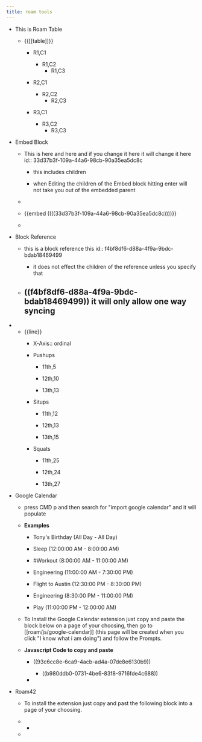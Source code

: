 ```yaml
---
title: roam tools
---
```


- This is Roam Table
	 - {{[[table]]}}
		 - R1,C1
			 - R1,C2
				 - R1,C3

		 - R2,C1
			 - R2,C2
				 - R2,C3

		 - R3,C1
			 - R3,C2
				 - R3,C3

- Embed Block
	 - This is here and here and if you change it here it will change it here
id:: 33d37b3f-109a-44a6-98cb-90a35ea5dc8c
		 - this includes children

		 - when Editing the children of the Embed block hitting enter will not take you out of the embedded parent 

	 - 

	 - {{embed  ((((33d37b3f-109a-44a6-98cb-90a35ea5dc8c))))}}

	 - 

- Block Reference 
	 - this is a block reference this
id:: f4bf8df6-d88a-4f9a-9bdc-bdab18469499
		 - it does not effect the children of the reference unless you specify that 

	 - ((f4bf8df6-d88a-4f9a-9bdc-bdab18469499))  it will only allow one way syncing
		 - 

- 
	 - {{line}}
		 - X-Axis:: ordinal

		 - Pushups
			 - 11th,5

			 - 12th,10

			 - 13th,13

		 - Situps
			 - 11th,12

			 - 12th,13

			 - 13th,15

		 - Squats
			 - 11th,25

			 - 12th,24

			 - 13th,27

- Google Calendar
	 - press CMD p and then search for "import google calendar" and it will populate

	 - **Examples**
		 - Tony's Birthday (All Day - All Day)

		 - Sleep (12:00:00 AM - 8:00:00 AM)

		 - #Workout (8:00:00 AM - 11:00:00 AM)

		 - Engineering (11:00:00 AM - 7:30:00 PM)

		 - Flight to Austin (12:30:00 PM - 8:30:00 PM)

		 - Engineering (8:30:00 PM - 11:00:00 PM)

		 - Play (11:00:00 PM - 12:00:00 AM)

	 - To Install the Google Calendar extension just copy and paste the block below on a page of your choosing, then go to [[roam/js/google-calendar]] (this page will be created when you click "I know what i am doing") and follow the Prompts.

	 - **Javascript Code to copy and paste**
		 - ((93c6cc8e-6ca9-4acb-ad4a-07de8e6130b9))
			 - ((b980ddb0-0731-4be6-83f8-9716fde4c688))

		 - 

- Roam42
	 - To install the extension just copy and past the following block into a page of your choosing.

	 - 
		 - 

	 - 
